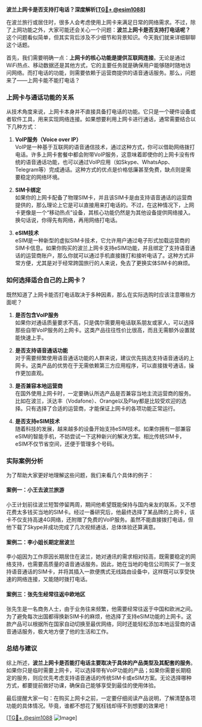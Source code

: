 **波兰上网卡是否支持打电话？深度解析[[TG💪+ @esim1088](https://t.me/s/esim1088)]**

在波兰旅行或居住时，很多人会考虑使用上网卡来满足日常的网络需求。不过，除了上网功能之外，大家可能还会关心一个问题：**波兰上网卡是否支持打电话呢？** 这个问题看似简单，但其实背后涉及不少细节和背景知识。今天我们就来详细聊聊这个话题。

首先，我们需要明确一点：**上网卡的核心功能是提供互联网连接**。无论是通过WiFi热点、移动数据还是其他方式，它的主要任务就是确保用户能够随时随地访问网络。而打电话的功能，则需要依赖于运营商提供的语音通话服务。那么，问题来了——上网卡能不能打电话？

### 上网卡与通话功能的关系

从技术角度来说，上网卡本身并不直接具备打电话的功能。它只是一个硬件设备或者软件工具，用来实现网络连接。如果想要利用上网卡进行通话，通常需要结合以下几种方式：

1. **VoIP服务（Voice over IP）**  
   VoIP是一种基于互联网的语音通信技术，通过这种方式，你可以借助网络拨打电话。许多上网卡套餐中都会附带VoIP服务，这意味着即使你的上网卡没有传统的语音通话功能，也可以通过VoIP应用（如Skype、WhatsApp、Telegram等）完成通话。这种方式的优点是价格低廉甚至免费，缺点则是需要稳定的网络环境。

2. **SIM卡绑定**  
   如果你的上网卡配备了物理SIM卡，并且该SIM卡是由支持语音通话的运营商提供的，那么理论上它是可以直接用来打电话的。不过，在这种情况下，上网卡更像是一个“移动热点”设备，其核心功能仍然是为其他设备提供网络接入。换句话说，你得先有网络，再用网络打电话。

3. **eSIM技术**  
   eSIM是一种新型的虚拟SIM卡技术，它允许用户通过电子形式加载运营商的SIM卡信息。如果你购买的波兰上网卡支持eSIM功能，并且绑定了支持语音通话的运营商账户，那么你就可以通过手机直接拨打和接听电话了。这种方式非常方便，尤其是对于经常跨国旅行的人来说，免去了更换实体SIM卡的麻烦。

### 如何选择适合自己的上网卡？

既然知道了上网卡能否打电话取决于多种因素，那么在实际选购时应该注意哪些方面呢？

1. **是否包含VoIP服务**  
   如果你对通话质量要求不高，只是偶尔需要用电话联系朋友或家人，可以选择那些自带VoIP服务的上网卡。这类产品往往性价比很高，而且无需额外设置就能快速上手。

2. **是否支持语音通话功能**  
   对于需要频繁使用语音通话功能的人群来说，建议优先挑选支持语音通话的上网卡。这类产品的优势在于无需依赖第三方应用程序，可以直接拨号通话，操作更加直观。

3. **是否兼容本地运营商**  
   在国外使用上网卡时，一定要确认所选产品是否兼容当地主流运营商的服务。比如在波兰，沃达丰（Vodafone）、Orange以及Play都是比较受欢迎的选择。只有选择了合适的运营商，才能保证上网卡的各项功能正常运行。

4. **是否支持eSIM技术**  
   随着科技的发展，越来越多的设备开始支持eSIM技术。如果你拥有一部兼容eSIM的智能手机，不妨尝试一下这种新兴的解决方案。相比传统SIM卡，eSIM不仅节省空间，还便于管理多个号码。

### 实际案例分析

为了帮助大家更好地理解这些问题，我们来看几个具体的例子：

#### 案例一：小王去波兰旅游
小王计划前往波兰短暂停留两周，期间他希望既能保持与国内亲友的联系，又不想花费太多钱买当地的SIM卡。经过一番研究后，他最终选择了某品牌的上网卡，该卡不仅支持高速4G网络，还附赠了免费的VoIP服务。虽然不能直接拨打电话，但他下载了Skype并成功完成了几次视频通话，总体体验还算满意。

#### 案例二：李小姐长期定居波兰
李小姐因为工作原因长期居住在波兰，她对通讯的需求相对较高，既需要稳定的网络支持，也需要高质量的语音通话服务。因此，她在当地的电信公司购买了一张支持语音通话的SIM卡，并将其插入一款便携式无线路由设备中，这样既可以享受快速的网络连接，又能随时拨打电话。

#### 案例三：张先生经常往返中欧地区
张先生是一名商务人士，由于业务往来频繁，他需要经常往返于中国和欧洲之间。为了避免每次出国都得换新SIM卡的麻烦，他选择了支持eSIM功能的上网卡。这款产品可以根据所在国家自动切换至最优网络，同时还能轻松添加本地运营商的语音通话服务，极大地方便了他的生活和工作。

### 总结与建议

综上所述，**波兰上网卡是否能打电话主要取决于具体的产品类型及其配套的服务**。如果你只是临时需要上网卡，可以选择带有VoIP功能的产品；如果你需要长期稳定的服务，则应优先考虑支持语音通话的传统SIM卡或eSIM方案。无论选择哪种方式，都要提前做好功课，确保自己能够享受到最佳的使用体验。

最后提醒大家一句：在购买上网卡之前，一定要仔细阅读产品说明，了解清楚各项功能的具体情况。毕竟，谁都不想花了冤枉钱却得不到想要的效果吧！

[[TG💪+ @esim1088](https://t.me/s/esim1088) ![Image](https://i.postimg.cc/4NQfJmqS/Snipaste-2025-05-13-00-14-12.png)]